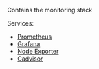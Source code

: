 Contains the monitoring stack

Services:

- [Prometheus](https://hub.docker.com/r/prom/prometheus)
- [Grafana](https://hub.docker.com/r/grafana/grafana)
- [Node Exporter](quay.io/prometheus/node-exporter)
- [Cadvisor](gcr.io/cadvisor/cadvisor)

